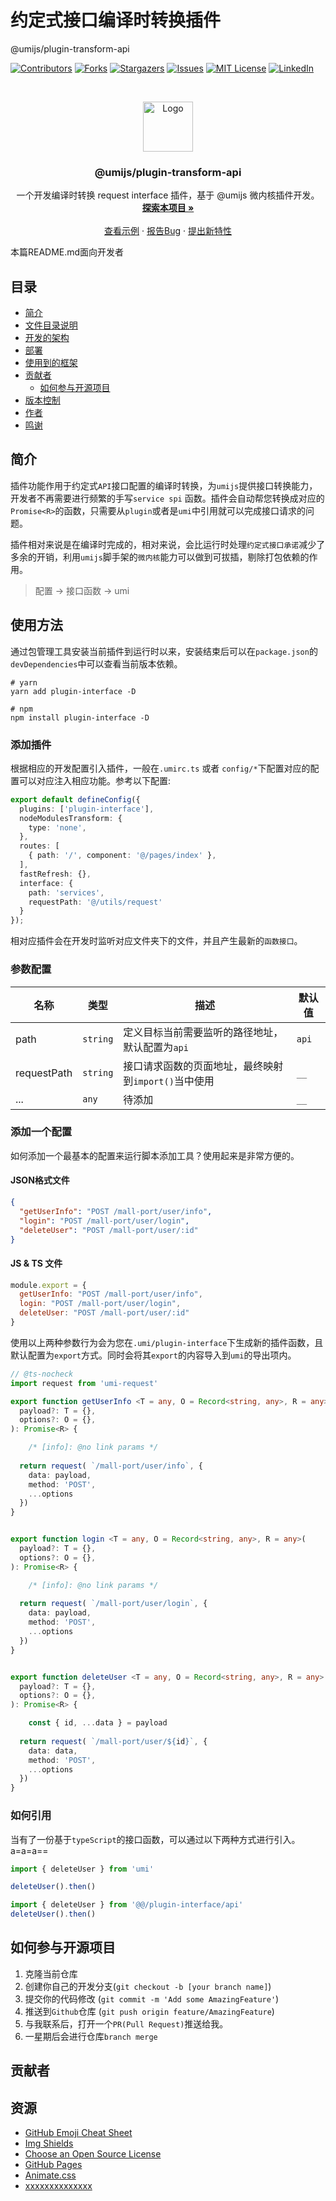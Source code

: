 

# 约定式接口编译时转换插件

@umijs/plugin-transform-api

<!-- PROJECT SHIELDS -->

[![Contributors][contributors-shield]][contributors-url]
[![Forks][forks-shield]][forks-url]
[![Stargazers][stars-shield]][stars-url]
[![Issues][issues-shield]][issues-url]
[![MIT License][license-shield]][license-url]
[![LinkedIn][linkedin-shield]][linkedin-url]

<!-- PROJECT LOGO -->
<br />

<p align="center">
  <a href="https://github.com/shaojintian/Best_README_template/">
    <img src="images/logo.png" alt="Logo" width="80" height="80">
  </a>

  <h3 align="center">@umijs/plugin-transform-api</h3>
  <p align="center">
    一个开发编译时转换 <a>request interface</a> 插件，基于 <a>@umijs</a> 微内核插件开发。
    <br />
    <a href="https://github.com/shaojintian/Best_README_template"><strong>探索本项目 »</strong></a>
    <br />
    <br />
    <a href="https://github.com/shaojintian/Best_README_template">查看示例</a>
    ·
    <a href="https://github.com/shaojintian/Best_README_template/issues">报告Bug</a>
    ·
    <a href="https://github.com/shaojintian/Best_README_template/issues">提出新特性</a>
  </p>

</p>


 本篇README.md面向开发者
 
## 目录

- [简介](##简介)
- [文件目录说明](#文件目录说明)
- [开发的架构](#开发的架构)
- [部署](#部署)
- [使用到的框架](#使用到的框架)
- [贡献者](#贡献者)
  - [如何参与开源项目](#如何参与开源项目)   
- [版本控制](#版本控制)
- [作者](#作者)
- [鸣谢](#鸣谢)

## 简介

插件功能作用于约定式`API`接口配置的编译时转换，为`umijs`提供接口转换能力，开发者不再需要进行频繁的手写`service spi` 函数。插件会自动帮您转换成对应的`Promise<R>`的函数，只需要从`plugin`或者是`umi`中引用就可以完成接口请求的问题。


插件相对来说是在编译时完成的，相对来说，会比运行时处理`约定式接口承诺`减少了多余的开销，利用`umijs`脚手架的`微内核`能力可以做到可拔插，剔除打包依赖的作用。

> 配置 -> 接口函数 -> umi


## 使用方法

通过包管理工具安装当前插件到运行时以来，安装结束后可以在`package.json`的`devDependencies`中可以查看当前版本依赖。

```shell
# yarn
yarn add plugin-interface -D

# npm
npm install plugin-interface -D
```

### 添加插件

根据相应的开发配置引入插件，一般在`.umirc.ts` 或者 `config/*`下配置对应的配置可以对应注入相应功能。参考以下配置: 

```ts
export default defineConfig({
  plugins: ['plugin-interface'],
  nodeModulesTransform: {
    type: 'none',
  },
  routes: [
    { path: '/', component: '@/pages/index' },
  ],
  fastRefresh: {},
  interface: {
    path: 'services',
    requestPath: '@/utils/request'
  }
});

```

相对应插件会在开发时监听对应文件夹下的文件，并且产生最新的`函数接口`。

### 参数配置

|  名称   |  类型  | 描述 | 默认值 |
|  ----  | ----  |---- | ---- |
| path  | `string` | 定义目标当前需要监听的路径地址，默认配置为`api` | `api` |
| requestPath  | `string` | 接口请求函数的页面地址，最终映射到`import()`当中使用 | `__` |
| ...  | `any` |  待添加 | `__` |

### 添加一个配置

如何添加一个最基本的配置来运行脚本添加工具？使用起来是非常方便的。

#### JSON格式文件

```JSON
{
  "getUserInfo": "POST /mall-port/user/info",
  "login": "POST /mall-port/user/login",
  "deleteUser": "POST /mall-port/user/:id"
}
```

#### JS & TS 文件

```javaScript
module.export = {
  getUserInfo: "POST /mall-port/user/info",
  login: "POST /mall-port/user/login",
  deleteUser: "POST /mall-port/user/:id"
}
```

使用以上两种参数行为会为您在`.umi/plugin-interface`下生成新的插件函数，且默认配置为`export`方式。同时会将其`export`的内容导入到`umi`的导出项内。

```typeScript
// @ts-nocheck
import request from 'umi-request'

export function getUserInfo <T = any, O = Record<string, any>, R = any>(
  payload?: T = {}, 
  options?: O = {},
): Promise<R> {

    /* [info]: @no link params */
  
  return request( `/mall-port/user/info`, {
    data: payload,
    method: 'POST',
    ...options
  })
}


export function login <T = any, O = Record<string, any>, R = any>(
  payload?: T = {}, 
  options?: O = {},
): Promise<R> {

    /* [info]: @no link params */
  
  return request( `/mall-port/user/login`, {
    data: payload,
    method: 'POST',
    ...options
  })
}


export function deleteUser <T = any, O = Record<string, any>, R = any>(
  payload?: T = {}, 
  options?: O = {},
): Promise<R> {

    const { id, ...data } = payload
  
  return request( `/mall-port/user/${id}`, {
    data: data,
    method: 'POST',
    ...options
  })
}


```

### 如何引用

当有了一份基于`typeScript`的接口函数，可以通过以下两种方式进行引入。a=a=a==

```typeScript
import { deleteUser } from 'umi'

deleteUser().then()
```

```typeScript
import { deleteUser } from '@@/plugin-interface/api'
deleteUser().then()
```

## 如何参与开源项目

1. 克隆当前仓库
2. 创建你自己的开发分支(`git checkout -b [your branch name]`)
3. 提交你的代码修改 (`git commit -m 'Add some AmazingFeature'`)
4. 推送到`Github`仓库 (`git push origin feature/AmazingFeature`)
5. 与我联系后，打开一个`PR(Pull Request)`推送给我。
6.  一星期后会进行仓库`branch merge`

## 贡献者

## 资源

- [GitHub Emoji Cheat Sheet](https://www.webpagefx.com/tools/emoji-cheat-sheet)
- [Img Shields](https://shields.io)
- [Choose an Open Source License](https://choosealicense.com)
- [GitHub Pages](https://pages.github.com)
- [Animate.css](https://daneden.github.io/animate.css)
- [xxxxxxxxxxxxxx](https://connoratherton.com/loaders)

<!-- links -->
[your-project-path]:shaojintian/Best_README_template
[contributors-shield]: https://img.shields.io/github/contributors/shaojintian/Best_README_template.svg?style=flat-square
[contributors-url]: https://github.com/shaojintian/Best_README_template/graphs/contributors
[forks-shield]: https://img.shields.io/github/forks/shaojintian/Best_README_template.svg?style=flat-square
[forks-url]: https://github.com/shaojintian/Best_README_template/network/members
[stars-shield]: https://img.shields.io/github/stars/shaojintian/Best_README_template.svg?style=flat-square
[stars-url]: https://github.com/shaojintian/Best_README_template/stargazers
[issues-shield]: https://img.shields.io/github/issues/shaojintian/Best_README_template.svg?style=flat-square
[issues-url]: https://img.shields.io/github/issues/shaojintian/Best_README_template.svg
[license-shield]: https://img.shields.io/github/license/shaojintian/Best_README_template.svg?style=flat-square
[license-url]: https://github.com/shaojintian/Best_README_template/blob/master/LICENSE.txt
[linkedin-shield]: https://img.shields.io/badge/-LinkedIn-black.svg?style=flat-square&logo=linkedin&colorB=555
[linkedin-url]: https://linkedin.com/in/shaojintian




